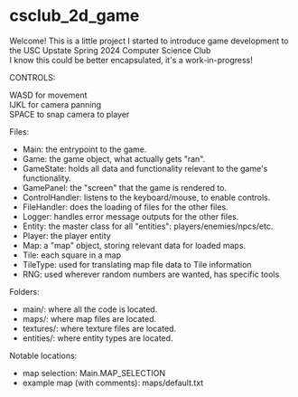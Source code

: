 # csclub_2d_game
 Welcome! This is a little project I started to introduce game development to the USC Upstate Spring 2024 Computer Science Club<br>
 I know this could be better encapsulated, it's a work-in-progress!

CONTROLS:

WASD for movement<br>
IJKL for camera panning<br>
SPACE to snap camera to player<br>

Files:
- Main: the entrypoint to the game.
- Game: the game object, what actually gets "ran".
- GameState: holds all data and functionality relevant to the game's functionality.
- GamePanel: the "screen" that the game is rendered to.
- ControlHandler: listens to the keyboard/mouse, to enable controls.
- FileHandler: does the loading of files for the other files.
- Logger: handles error message outputs for the other files.
- Entity: the master class for all "entities": players/enemies/npcs/etc.
- Player: the player entity
- Map: a "map" object, storing relevant data for loaded maps.
- Tile: each square in a map
- TileType: used for translating map file data to Tile information
- RNG: used wherever random numbers are wanted, has specific tools

Folders:
- main/: where all the code is located.
- maps/: where map files are located.
- textures/: where texture files are located.
- entities/: where entity types are located.

Notable locations:
- map selection: Main.MAP_SELECTION
- example map (with comments): maps/default.txt
